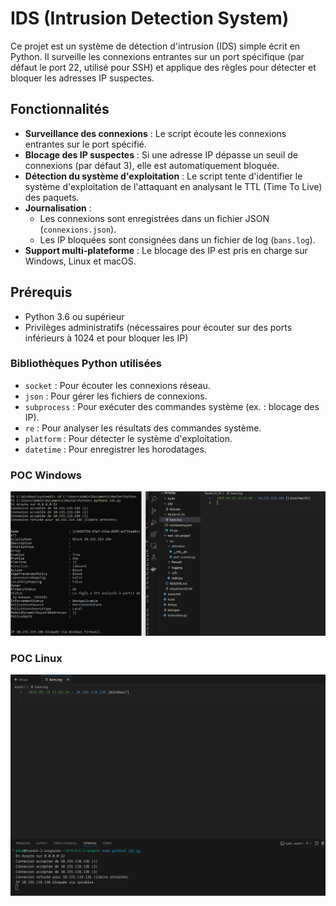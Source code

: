 
# IDS (Intrusion Detection System)

Ce projet est un système de détection d'intrusion (IDS) simple écrit en Python. Il surveille les connexions entrantes sur un port spécifique (par défaut le port 22, utilisé pour SSH) et applique des règles pour détecter et bloquer les adresses IP suspectes.

## Fonctionnalités

- **Surveillance des connexions** : Le script écoute les connexions entrantes sur le port spécifié.
- **Blocage des IP suspectes** : Si une adresse IP dépasse un seuil de connexions (par défaut 3), elle est automatiquement bloquée.
- **Détection du système d'exploitation** : Le script tente d'identifier le système d'exploitation de l'attaquant en analysant le TTL (Time To Live) des paquets.
- **Journalisation** :
  - Les connexions sont enregistrées dans un fichier JSON (`connexions.json`).
  - Les IP bloquées sont consignées dans un fichier de log (`bans.log`).
- **Support multi-plateforme** : Le blocage des IP est pris en charge sur Windows, Linux et macOS.

## Prérequis

- Python 3.6 ou supérieur
- Privilèges administratifs (nécessaires pour écouter sur des ports inférieurs à 1024 et pour bloquer les IP)

### Bibliothèques Python utilisées

- `socket` : Pour écouter les connexions réseau.
- `json` : Pour gérer les fichiers de connexions.
- `subprocess` : Pour exécuter des commandes système (ex. : blocage des IP).
- `re` : Pour analyser les résultats des commandes système.
- `platform` : Pour détecter le système d'exploitation.
- `datetime` : Pour enregistrer les horodatages.

### POC Windows  

![image info](img/img.png)


### POC Linux 

![image info](img/im2.png)
